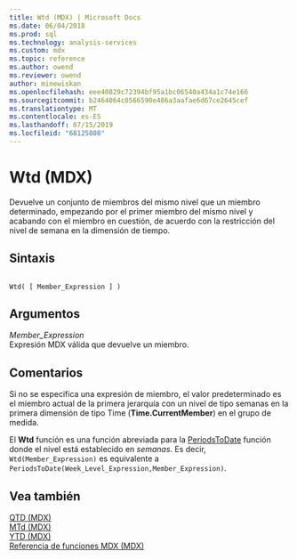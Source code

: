 ```yaml
---
title: Wtd (MDX) | Microsoft Docs
ms.date: 06/04/2018
ms.prod: sql
ms.technology: analysis-services
ms.custom: mdx
ms.topic: reference
ms.author: owend
ms.reviewer: owend
author: minewiskan
ms.openlocfilehash: eee40829c72394bf95a1bc06540a434a1c74e166
ms.sourcegitcommit: b2464064c0566590e486a3aafae6d67ce2645cef
ms.translationtype: MT
ms.contentlocale: es-ES
ms.lasthandoff: 07/15/2019
ms.locfileid: "68125808"
---
```

# <a name="wtd-mdx"></a>Wtd (MDX)


  Devuelve un conjunto de miembros del mismo nivel que un miembro determinado, empezando por el primer miembro del mismo nivel y acabando con el miembro en cuestión, de acuerdo con la restricción del nivel de semana en la dimensión de tiempo.  
  
## <a name="syntax"></a>Sintaxis  
  
```  
  
Wtd( [ Member_Expression ] )  
```  
  
## <a name="arguments"></a>Argumentos  
 *Member_Expression*  
 Expresión MDX válida que devuelve un miembro.  
  
## <a name="remarks"></a>Comentarios  
 Si no se especifica una expresión de miembro, el valor predeterminado es el miembro actual de la primera jerarquía con un nivel de tipo semanas en la primera dimensión de tipo Time (**Time.CurrentMember**) en el grupo de medida.  
  
 El **Wtd** función es una función abreviada para la [PeriodsToDate](../mdx/periodstodate-mdx.md) función donde el nivel está establecido en *semanas*. Es decir, `Wtd(Member_Expression)` es equivalente a `PeriodsToDate(Week_Level_Expression,Member_Expression)`.  
  
## <a name="see-also"></a>Vea también  
 [QTD &#40;MDX&#41;](../mdx/qtd-mdx.md)   
 [MTd &#40;MDX&#41;](../mdx/mtd-mdx.md)   
 [YTD &#40;MDX&#41;](../mdx/ytd-mdx.md)   
 [Referencia de funciones MDX &#40;MDX&#41;](../mdx/mdx-function-reference-mdx.md)  
  
  
